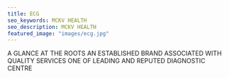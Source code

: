 ```yaml
---
title: ECG
seo_keywords: MCKV HEALTH
seo_description: MCKV HEALTH
featured_image: "images/ecg.jpg"
---
```


A GLANCE AT THE ROOTS AN ESTABLISHED BRAND ASSOCIATED WITH QUALITY SERVICES ONE OF LEADING AND REPUTED DIAGNOSTIC CENTRE  

